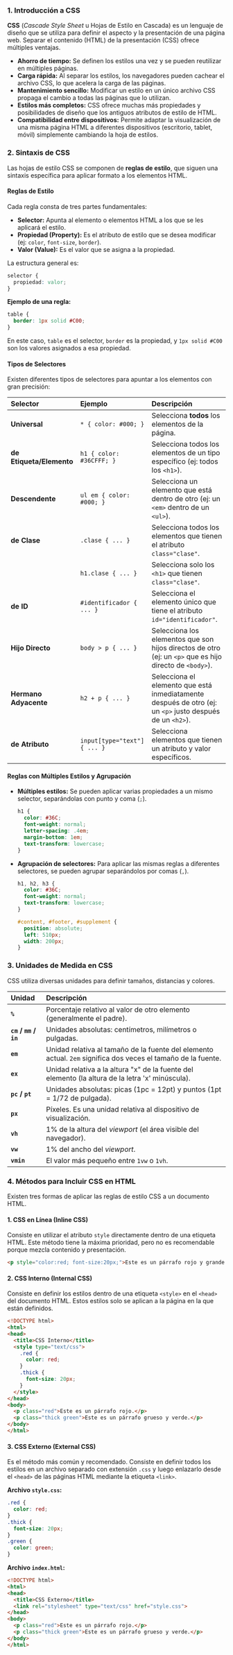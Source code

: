 ### 1. Introducción a CSS

**CSS** (*Cascade Style Sheet* u Hojas de Estilo en Cascada) es un lenguaje de diseño que se utiliza para definir el aspecto y la presentación de una página web. Separar el contenido (HTML) de la presentación (CSS) ofrece múltiples ventajas.

*   **Ahorro de tiempo:** Se definen los estilos una vez y se pueden reutilizar en múltiples páginas.
*   **Carga rápida:** Al separar los estilos, los navegadores pueden cachear el archivo CSS, lo que acelera la carga de las páginas.
*   **Mantenimiento sencillo:** Modificar un estilo en un único archivo CSS propaga el cambio a todas las páginas que lo utilizan.
*   **Estilos más completos:** CSS ofrece muchas más propiedades y posibilidades de diseño que los antiguos atributos de estilo de HTML.
*   **Compatibilidad entre dispositivos:** Permite adaptar la visualización de una misma página HTML a diferentes dispositivos (escritorio, tablet, móvil) simplemente cambiando la hoja de estilos.

### 2. Sintaxis de CSS

Las hojas de estilo CSS se componen de **reglas de estilo**, que siguen una sintaxis específica para aplicar formato a los elementos HTML.

#### Reglas de Estilo
Cada regla consta de tres partes fundamentales:

*   **Selector:** Apunta al elemento o elementos HTML a los que se les aplicará el estilo.
*   **Propiedad (Property):** Es el atributo de estilo que se desea modificar (ej: `color`, `font-size`, `border`).
*   **Valor (Value):** Es el valor que se asigna a la propiedad.

La estructura general es:
```css
selector {
  propiedad: valor;
}
```

**Ejemplo de una regla:**
```css
table {
  border: 1px solid #C00;
}
```
En este caso, `table` es el selector, `border` es la propiedad, y `1px solid #C00` son los valores asignados a esa propiedad.

#### Tipos de Selectores
Existen diferentes tipos de selectores para apuntar a los elementos con gran precisión:

| Selector | Ejemplo | Descripción |
| :--- | :--- | :--- |
| **Universal** | `* { color: #000; }` | Selecciona **todos** los elementos de la página. |
| **de Etiqueta/Elemento**| `h1 { color: #36CFFF; }`| Selecciona todos los elementos de un tipo específico (ej: todos los `<h1>`). |
| **Descendente** | `ul em { color: #000; }` | Selecciona un elemento que está dentro de otro (ej: un `<em>` dentro de un `<ul>`). |
| **de Clase** | `.clase { ... }` | Selecciona todos los elementos que tienen el atributo `class="clase"`. |
| | `h1.clase { ... }` | Selecciona solo los `<h1>` que tienen `class="clase"`. |
| **de ID** | `#identificador { ... }`| Selecciona el elemento único que tiene el atributo `id="identificador"`. |
| **Hijo Directo** | `body > p { ... }` | Selecciona los elementos que son hijos directos de otro (ej: un `<p>` que es hijo directo de `<body>`). |
| **Hermano Adyacente**| `h2 + p { ... }` | Selecciona el elemento que está inmediatamente después de otro (ej: un `<p>` justo después de un `<h2>`). |
| **de Atributo** | `input[type="text"] { ... }` | Selecciona elementos que tienen un atributo y valor específicos. |

#### Reglas con Múltiples Estilos y Agrupación
*   **Múltiples estilos:** Se pueden aplicar varias propiedades a un mismo selector, separándolas con punto y coma (`;`).

    ```css
    h1 {
      color: #36C;
      font-weight: normal;
      letter-spacing: .4em;
      margin-bottom: 1em;
      text-transform: lowercase;
    }
    ```

*   **Agrupación de selectores:** Para aplicar las mismas reglas a diferentes selectores, se pueden agrupar separándolos por comas (`,`).

    ```css
    h1, h2, h3 {
      color: #36C;
      font-weight: normal;
      text-transform: lowercase;
    }

    #content, #footer, #supplement {
      position: absolute;
      left: 510px;
      width: 200px;
    }
    ```

### 3. Unidades de Medida en CSS

CSS utiliza diversas unidades para definir tamaños, distancias y colores.

| Unidad | Descripción |
| :--- | :--- |
| **`%`** | Porcentaje relativo al valor de otro elemento (generalmente el padre). |
| **`cm` / `mm` / `in`** | Unidades absolutas: centímetros, milímetros o pulgadas. |
| **`em`** | Unidad relativa al tamaño de la fuente del elemento actual. `2em` significa dos veces el tamaño de la fuente. |
| **`ex`** | Unidad relativa a la altura "x" de la fuente del elemento (la altura de la letra 'x' minúscula). |
| **`pc` / `pt`** | Unidades absolutas: picas (1pc = 12pt) y puntos (1pt = 1/72 de pulgada). |
| **`px`** | Píxeles. Es una unidad relativa al dispositivo de visualización. |
| **`vh`** | 1% de la altura del *viewport* (el área visible del navegador). |
| **`vw`** | 1% del ancho del *viewport*. |
| **`vmin`** | El valor más pequeño entre `1vw` o `1vh`. |


### 4. Métodos para Incluir CSS en HTML

Existen tres formas de aplicar las reglas de estilo CSS a un documento HTML.

#### 1. CSS en Línea (Inline CSS)
Consiste en utilizar el atributo `style` directamente dentro de una etiqueta HTML. Este método tiene la máxima prioridad, pero no es recomendable porque mezcla contenido y presentación.

```html
<p style="color:red; font-size:20px;">Este es un párrafo rojo y grande.</p>
```

#### 2. CSS Interno (Internal CSS)
Consiste en definir los estilos dentro de una etiqueta `<style>` en el `<head>` del documento HTML. Estos estilos solo se aplican a la página en la que están definidos.

```html
<!DOCTYPE html>
<html>
<head>
  <title>CSS Interno</title>
  <style type="text/css">
    .red {
      color: red;
    }
    .thick {
      font-size: 20px;
    }
  </style>
</head>
<body>
  <p class="red">Este es un párrafo rojo.</p>
  <p class="thick green">Este es un párrafo grueso y verde.</p>
</body>
</html>
```

#### 3. CSS Externo (External CSS)
Es el método más común y recomendado. Consiste en definir todos los estilos en un archivo separado con extensión `.css` y luego enlazarlo desde el `<head>` de las páginas HTML mediante la etiqueta `<link>`.

**Archivo `style.css`:**
```css
.red {
  color: red;
}
.thick {
  font-size: 20px;
}
.green {
  color: green;
}
```

**Archivo `index.html`:**
```html
<!DOCTYPE html>
<html>
<head>
  <title>CSS Externo</title>
  <link rel="stylesheet" type="text/css" href="style.css">
</head>
<body>
  <p class="red">Este es un párrafo rojo.</p>
  <p class="thick green">Este es un párrafo grueso y verde.</p>
</body>
</html>
```
